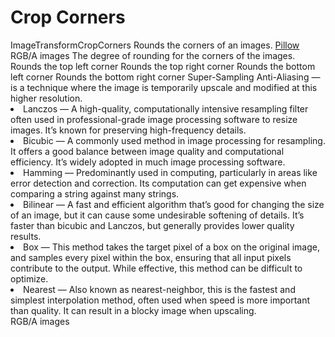 # Crop Corners

<deflist type="narrow">
    <def title="Full Name">
        ImageTransformCropCorners
    </def>
    <def title="Description">
        Rounds the corners of an images.
    </def>
        <def title="Backend">
            <a href="Modules.md" anchor="pillow" summary="A widely used Python library for image manipulation.">Pillow</a>
        </def>
    <def title="Input Parameters">
        <deflist type="narrow">
            <def title="Images">
                RGB/A images
            </def>
            <def title="Radius">
                The degree of rounding for the corners of the images.
            </def>
            <def title="Top Left Corner">
                Rounds the top left corner
            </def>
            <def title="Top Right Corner">
                Rounds the top right corner
            </def>
            <def title="Bottom Left Corner">
                Rounds the bottom left corner
            </def>
            <def title="Bottom Right Corner">
                Rounds the bottom right corner
            </def>
            <def title="SSAA">
                <control>S</control>uper-<control>S</control>ampling <control>A</control>nti-<control>A</control>liasing
                — is a technique where the image is temporarily upscale and modified at this higher resolution.
            </def>
            <def title="Method">
                <list>
                    <li><control>Lanczos</control> — A high-quality, computationally intensive resampling filter often used in professional-grade image processing software to resize images. It’s known for preserving high-frequency details.</li>
                    <li><control>Bicubic</control> — A commonly used method in image processing for resampling. It offers a good balance between image quality and computational efficiency. It’s widely adopted in much image processing software.</li>
                    <li><control>Hamming</control> — Predominantly used in computing, particularly in areas like error detection and correction. Its computation can get expensive when comparing a string against many strings.</li>
                    <li><control>Bilinear</control> — A fast and efficient algorithm that’s good for changing the size of an image, but it can cause some undesirable softening of details. It’s faster than bicubic and Lanczos, but generally provides lower quality results.</li>
                    <li><control>Box</control> — This method takes the target pixel of a box on the original image, and samples every pixel within the box, ensuring that all input pixels contribute to the output. While effective, this method can be difficult to optimize.</li>
                    <li><control>Nearest</control> — Also known as nearest-neighbor, this is the fastest and simplest interpolation method, often used when speed is more important than quality. It can result in a blocky image when upscaling.</li>
                </list>
            </def>
        </deflist>
    </def>
    <def title="Output Parameters">
        <deflist type="narrow">
            <def title="Images">
                RGB/A images
            </def>
        </deflist>
    </def>
</deflist>
